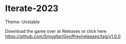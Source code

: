 # Iterate-2023
Theme: Unstable

Download the game over at Releases or click here https://github.com/Smugllar/Geoffrey/releases/tag/v1.0.0
